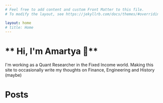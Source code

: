 ```yaml
---
# Feel free to add content and custom Front Matter to this file.
# To modify the layout, see https://jekyllrb.com/docs/themes/#overriding-theme-defaults

layout: home
# title: Home
---
```

<!-- <h2 align="center">
Amartya Dash
</h2>

<h4 align="center">
Data Science & Finance
</h4>
<p align="center">
<a href="https://drive.google.com/file/d/1c8tm0b23gm8dXc9TzIW_S_zp68g6ZP9J/view?usp=sharing" target="_blank" class="btn-rounded-white">View Resume</a>
</p>
<p align="center">

<img src="./images/hsbc.png" alt="drawing" width="40" height="20"/>
|
<img src="./images/aerial.png" alt="drawing" width="30" height="30"/>

</p>  -->
<!-- ![HSBC](./images/hsbc.png) -->
# ** Hi, I'm Amartya 👋**
I'm working as a Quant Researcher in the Fixed Income world. Making this site to occasionally write my thoughts on Finance, Engineering and History (maybe)

# Posts
